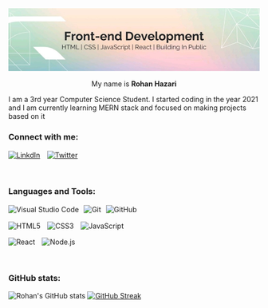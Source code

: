 <img src="banner.jpeg">
<br/>



<p align="center" width="30px" >My name is <b> Rohan Hazari </b></p> 
I am a 3rd year Computer Science Student. I started coding in the year 2021 and I am currently learning MERN stack and focused on making projects based on it



### Connect with me:
 [<img align="center" alt="LinkdIn" width="52px" src="https://cdn.jsdelivr.net/gh/devicons/devicon/icons/linkedin/linkedin-original.svg"  style="padding-right:10px;"/>](https://www.linkedin.com/in/rohan-hazari-1a1199216/) [<img align="center" alt="Twitter" width="52px" src="https://cdn.jsdelivr.net/gh/devicons/devicon/icons/twitter/twitter-original.svg"  style="padding-right:10px;"/>](https://twitter.com/rohanhzri) 


<br>



### Languages and Tools:

<img align="center" alt="Visual Studio Code" width="56px" src="https://cdn.jsdelivr.net/gh/devicons/devicon/icons/vscode/vscode-original.svg" style="padding-right:10px;" /><img align="center" alt="Git" width="56px" src="https://cdn.jsdelivr.net/gh/devicons/devicon/icons/git/git-original.svg" style="padding-right:10px" /><img align="center" alt="GitHub" width="56px" src="https://cdn.jsdelivr.net/gh/devicons/devicon/icons/github/github-original.svg" style="padding-right:10px" /> 

<img align="center" alt="HTML5" width="56px" src="https://cdn.jsdelivr.net/gh/devicons/devicon/icons/html5/html5-original.svg" style="padding-right:10px;" />  <img align="center" alt="CSS3" width="56px" src="https://cdn.jsdelivr.net/gh/devicons/devicon/icons/css3/css3-original.svg" style="padding-right:10px;" />  <img align="center" alt="JavaScript" width="56px" src="https://cdn.jsdelivr.net/gh/devicons/devicon/icons/javascript/javascript-original.svg" style="padding-right:10px;" /> 


<img align="center" alt="React" width="56px" src="https://cdn.jsdelivr.net/gh/devicons/devicon/icons/react/react-original.svg" style="padding-right:10px;" /> <img align="center" alt="Node.js" width="56px" src="https://cdn.jsdelivr.net/gh/devicons/devicon/icons/nodejs/nodejs-original.svg" style="padding-right:10px;" />  



<br />


### GitHub stats:
![Rohan's GitHub stats](https://github-readme-stats.vercel.app/api?username=Rohan-Hazari&show_icons=true&theme=radical)
[![GitHub Streak](https://github-readme-streak-stats.herokuapp.com?user=Rohan-Hazari&theme=radical)](https://git.io/streak-stats)



